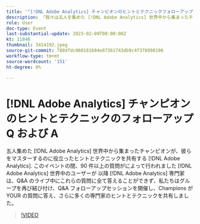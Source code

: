 ```yaml
---
title: '"[!DNL Adobe Analytics] チャンピオンのヒントとテクニックフォローアップ Q&A»'
description: 「我々は五人を集めた [!DNL Adobe Analytics] 世界中から集まったチャンピオンが、彼らをマスターするのに役立ったヒントとテクニックを共有する [!DNL Adobe Analytics]. During the event, over 90 questions were asked by [!DNL Adobe Analytics] 世界中のユーザーが 以降 [!DNL Adobe Analytics] Q&A のライブ中は、専門家が全ての質問に答えることができなかったので、私たちはグループを再び結び付け、Q&A フォローアップセッションを開催し、Champions が YOUR の質問に答え、さらに多くの専門家のヒントとテクニックを共有しました。
role: User
doc-type: Event
last-substantial-update: 2023-02-09T00:00:00Z
kt: 11846
thumbnail: 3414192.jpeg
source-git-commit: 780dfdc060181604e87361743db9c4f378998106
workflow-type: tm+mt
source-wordcount: '151'
ht-degree: 0%

---
```



# [!DNL Adobe Analytics] チャンピオンのヒントとテクニックのフォローアップ Q および A

五人集めた [!DNL Adobe Analytics] 世界中から集まったチャンピオンが、彼らをマスターするのに役立ったヒントとテクニックを共有する [!DNL Adobe Analytics]. このイベントの間、90 件以上の質問がによって行われました [!DNL Adobe Analytics] 世界中のユーザーが 以降 [!DNL Adobe Analytics] 専門家は、Q&amp;A のライブ中にこれらの質問に全て答えることができず、私たちはグループを再び結び付け、Q&amp;A フォローアップセッションを開催し、Champions が YOUR の質問に答え、さらに多くの専門家のヒントとテクニックを共有しました。

>[!VIDEO](https://video.tv.adobe.com/v/3414192/?quality=12&learn=on)
